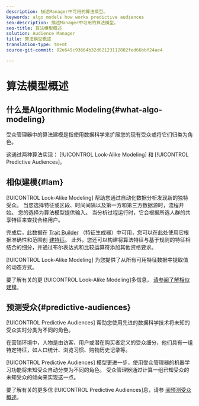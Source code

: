 ```yaml
---
description: 描述Manager中可用的算法模型。
keywords: algo models how works predictive audiences
seo-description: 描述Manager中可用的算法模型。
seo-title: 算法模型概述
solution: Audience Manager
title: 算法模型概述
translation-type: tm+mt
source-git-commit: 82e649c93664b32d62123112802fed66bbf24ae4

---
```



# 算法模型概述

## 什么是Algorithmic Modeling{#what-algo-modeling}

受众管理器中的算法建模是指使用数据科学来扩展您的现有受众或将它们归类为角色。

这通过两种算法实现： [!UICONTROL Look-Alike Modeling] 和 [!UICONTROL Predictive Audiences]。

## 相似建模{#lam}

[!UICONTROL Look-Alike Modeling] 帮助您通过自动化数据分析发现新的独特受众。 当您选择特征或区段、时间间隔以及第一方和第三方数据源时，流程开始。 您的选择为算法模型提供输入。 当分析过程运行时，它会根据所选人群的共享特征来查找合格用户。

完成后，此数据在 [Trait Builder](../../features/traits/about-trait-builder.md) （特征生成器）中可用，您可以在此处使用它根据准确性和范围创 [建特征](../../features/traits/trait-accuracy-reach.md)。 此外，您还可以构建将算法特征与基于规则的特征相结合的细分，并通过布尔表达式和比较运算符添加其他资格要求。

[!UICONTROL Look-Alike Modeling] 为您提供了从所有可用特征数据中提取值的动态方式。

要了解有关的更 [!UICONTROL Look-Alike Modeling]多信息， [请参阅了解相似建模](understanding-models.md)。

## 预测受众{#predictive-audiences}

[!UICONTROL Predictive Audiences] 帮助您使用先进的数据科学技术将未知的受众实时分类为不同的角色。

在营销环境中，人物是由访客、用户或潜在购买者定义的受众细分，他们具有一组特定特征，如人口统计、浏览习惯、购物历史记录等。

[!UICONTROL Predictive Audiences] 模型更进一步，使用受众管理器的机器学习功能将未知受众自动分类为不同的角色。 受众管理器通过计算一组已知受众的未知受众的倾向来实现这一点。

要了解有关的更多信 [!UICONTROL Predictive Audiences]息，请参 [阅预测受众概述](predictive-audiences.md)。
